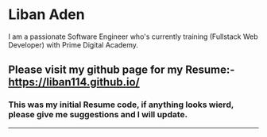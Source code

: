 # Liban Aden
  I am a passionate Software Engineer who's currently training (Fullstack Web Developer) with Prime Digital Academy.
## Please visit my github page for my Resume:- https://liban114.github.io/
### This was my initial Resume code, if anything looks wierd, please give me suggestions and I will update.
---

